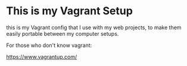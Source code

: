 # This is my Vagrant Setup

this is my Vagrant config that I use with my web projects, to make them easily portable between my computer setups.

For those who don't know vagrant: 

https://www.vagrantup.com/
